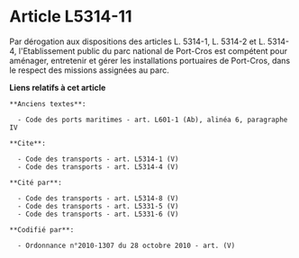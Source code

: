 # Article L5314-11

Par dérogation aux dispositions des articles L. 5314-1, L. 5314-2 et L. 5314-4, l'Etablissement public du parc national de
Port-Cros est compétent pour aménager, entretenir et gérer les installations portuaires de Port-Cros, dans le respect des
missions assignées au parc.

**Liens relatifs à cet article**

	**Anciens textes**:

	  - Code des ports maritimes - art. L601-1 (Ab), alinéa 6, paragraphe IV

	**Cite**:

	  - Code des transports - art. L5314-1 (V)
	  - Code des transports - art. L5314-4 (V)

	**Cité par**:

	  - Code des transports - art. L5314-8 (V)
	  - Code des transports - art. L5331-5 (V)
	  - Code des transports - art. L5331-6 (V)

	**Codifié par**:

	  - Ordonnance n°2010-1307 du 28 octobre 2010 - art. (V)
